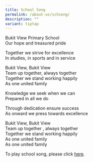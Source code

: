 ```yaml
---
title: School Song
permalink: /about-us/schsong/
description: ""
variant: tiptap
---
```

Bukit View Primary School  
Our hope and treasured pride

Together we strive for excellence  
In studies, in sports and in service

Bukit View, Bukit View  
Team up together, always together  
Together we stand working happily  
As one united family

Knowledge we seek when we can  
Prepared in all we do

Through dedication ensure success  
As onward we press towards excellence

Bukit View, Bukit View  
Team up together , always together  
Together we stand working happily  
As one united family   
As one united family

To play school song, please click [here](https://drive.google.com/file/d/1NBGfSh4PZ4GKa5epwnOl4Um6p0spSogd/preview).